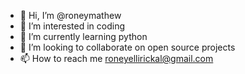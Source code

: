 - 👋 Hi, I’m @roneymathew
- 👀 I’m interested in coding
- 🌱 I’m currently learning python
- 💞️ I’m looking to collaborate on open source projects
- 📫 How to reach me roneyellirickal@gmail.com

<!---
roneymathew/roneymathew is a ✨ special ✨ repository because its `README.md` (this file) appears on your GitHub profile.
You can click the Preview link to take a look at your changes.
--->
